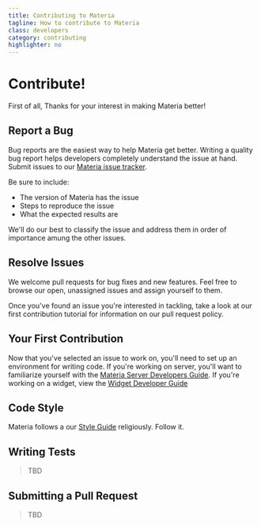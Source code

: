 ```yaml
---
title: Contributing to Materia
tagline: How to contribute to Materia
class: developers
category: contributing
highlighter: no
---
```

# Contribute!

First of all, Thanks for your interest in making Materia better!


## Report a Bug

Bug reports are the easiest way to help Materia get better.  Writing a quality bug report helps developers completely understand the issue at hand.  Submit issues to our [Materia issue tracker](https://github.com/ucfopen/Materia/issues).

Be sure to include:

* The version of Materia has the issue
* Steps to reproduce the issue
* What the expected results are

We'll do our best to classify the issue and address them in order of importance amung the other issues.

## Resolve Issues

We welcome pull requests for bug fixes and new features. Feel free to browse our open, unassigned issues and assign yourself to them.

Once you've found an issue you're interested in tackling, take a look at our first contribution tutorial for information on our pull request policy.

## Your First Contribution

Now that you've selected an issue to work on, you'll need to set up an environment for writing code. If you're working on server, you'll want to familiarize yourself with the [Materia Server Developers Guide](platform-developer-guide.html).  If you're working on a widget, view the [Widget Developer Guide](widget-developer-guide.html)


## Code Style

Materia follows a our [Style Guide](style-guide.html) religiously. Follow it.

## Writing Tests

> TBD

## Submitting a Pull Request

> TBD

